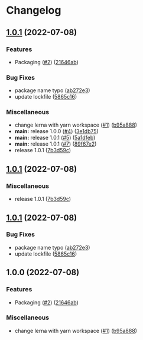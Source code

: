 # Changelog

## [1.0.1](https://github.com/ChainSafe/mina-signer-wasm/compare/v1.0.1...v1.0.1) (2022-07-08)


### Features

* Packaging ([#2](https://github.com/ChainSafe/mina-signer-wasm/issues/2)) ([21646ab](https://github.com/ChainSafe/mina-signer-wasm/commit/21646abb263fd130d0b1d0bf423a0597d1d67019))


### Bug Fixes

* package name typo ([ab272e3](https://github.com/ChainSafe/mina-signer-wasm/commit/ab272e3913b09abe1c5aa60b82ac29c28821b28a))
* update lockfile ([5865c16](https://github.com/ChainSafe/mina-signer-wasm/commit/5865c168898b88ab34a9340dee3dec43b8f715d7))


### Miscellaneous

* change lerna with yarn workspace ([#1](https://github.com/ChainSafe/mina-signer-wasm/issues/1)) ([b95a888](https://github.com/ChainSafe/mina-signer-wasm/commit/b95a888f2c9e5a0290cea9f73efc5be35c1a53f2))
* **main:** release 1.0.0 ([#4](https://github.com/ChainSafe/mina-signer-wasm/issues/4)) ([3e1db75](https://github.com/ChainSafe/mina-signer-wasm/commit/3e1db750175e3cceb8d41891a6cef5170a644224))
* **main:** release 1.0.1 ([#5](https://github.com/ChainSafe/mina-signer-wasm/issues/5)) ([5a1dfeb](https://github.com/ChainSafe/mina-signer-wasm/commit/5a1dfebcee22d4d42f56fa8b35e16c70ca4ec78a))
* **main:** release 1.0.1 ([#7](https://github.com/ChainSafe/mina-signer-wasm/issues/7)) ([89f67e2](https://github.com/ChainSafe/mina-signer-wasm/commit/89f67e2d0ebadce16efd8bbf999c76c9647d1f1e))
* release 1.0.1 ([7b3d59c](https://github.com/ChainSafe/mina-signer-wasm/commit/7b3d59c5e4e0a110e7a79d80d0cdfd54b3178ea0))

## [1.0.1](https://github.com/ChainSafe/mina-signer-wasm/compare/v1.0.1...v1.0.1) (2022-07-08)


### Miscellaneous

* release 1.0.1 ([7b3d59c](https://github.com/ChainSafe/mina-signer-wasm/commit/7b3d59c5e4e0a110e7a79d80d0cdfd54b3178ea0))

## [1.0.1](https://github.com/ChainSafe/mina-signer-wasm/compare/v1.0.0...v1.0.1) (2022-07-08)


### Bug Fixes

* package name typo ([ab272e3](https://github.com/ChainSafe/mina-signer-wasm/commit/ab272e3913b09abe1c5aa60b82ac29c28821b28a))
* update lockfile ([5865c16](https://github.com/ChainSafe/mina-signer-wasm/commit/5865c168898b88ab34a9340dee3dec43b8f715d7))

## 1.0.0 (2022-07-08)


### Features

* Packaging ([#2](https://github.com/ChainSafe/mina-signer-wasm/issues/2)) ([21646ab](https://github.com/ChainSafe/mina-signer-wasm/commit/21646abb263fd130d0b1d0bf423a0597d1d67019))


### Miscellaneous

* change lerna with yarn workspace ([#1](https://github.com/ChainSafe/mina-signer-wasm/issues/1)) ([b95a888](https://github.com/ChainSafe/mina-signer-wasm/commit/b95a888f2c9e5a0290cea9f73efc5be35c1a53f2))
